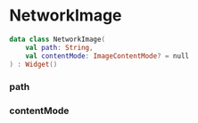 # NetworkImage



```kotlin
data class NetworkImage(
    val path: String,
    val contentMode: ImageContentMode? = null
) : Widget()
```

### path



### contentMode



